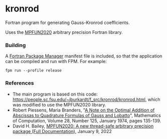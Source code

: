 # kronrod

Fortran program for generating Gauss-Kronrod coefficients.

Uses the [MPFUN2020](https://github.com/jacobwilliams/mpfun2020-var1) arbitrary precision Fortran library.

### Building

A [Fortran Package Manager](https://github.com/fortran-lang/fpm) manifest file is included, so that the application can be compiled and run with FPM. For example:

```
fpm run --profile release
```

### References

 * The main program is based on this code: https://people.sc.fsu.edu/~jburkardt/f_src/kronrod/kronrod.html, which was modified to use the MPFUN2020 library.
 * Robert Piessens, Maria Branders, "[A Note on the Optimal Addition of Abscissas to Quadrature Formulas of Gauss and Lobatto](https://www.ams.org/journals/mcom/1974-28-125/S0025-5718-1974-0343552-5/S0025-5718-1974-0343552-5.pdf)", Mathematics of Computation, Volume 28, Number 125, January 1974, pages 135-139.
 * David H. Bailey, [MPFUN2020: A new thread-safe arbitrary precision package (Full Documentation)](https://www.davidhbailey.com/dhbpapers/mpfun2020.pdf), January 9, 2022
